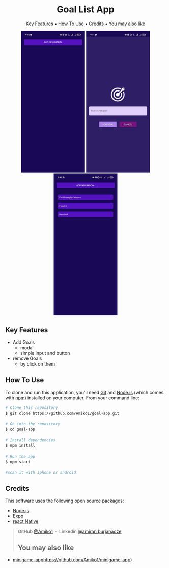 <h1 align="center">
  Goal List App
  <br>
</h1>

<p align="center">
  <a href="#key-features">Key Features</a> •
  <a href="#how-to-use">How To Use</a> •
  <a href="#credits">Credits</a> •
  <a href="#you-may-also-like">You may also like</a> 
</p>

<p align="center">
  <img src="./assets/images/home.jpg" width="200" />
  <img src="./assets/images/addGoal.jpg" width="200" />
  <img src="./assets/images/goals.jpg" width="200" />
</p>

## Key Features

- Add Goals
  - modal
  - simple input and button
- remove Goals
  - by click on them

## How To Use

To clone and run this application, you'll need [Git](https://git-scm.com) and [Node.js](https://nodejs.org/en/download/) (which comes with [npm](http://npmjs.com)) installed on your computer. From your command line:

```bash
# Clone this repository
$ git clone https://github.com/Amiko1/goal-app.git

# Go into the repository
$ cd goal-app

# Install dependencies
$ npm install

# Run the app
$ npm start

#scan it with iphone or android

```

## Credits

This software uses the following open source packages:

- [Node.js](https://nodejs.org/)
- [Expo](https://expo.dev/)
- [react Native](https://reactnative.dev/)

> GitHub [@Amiko1](https://github.com/Amiko1) &nbsp;&middot;&nbsp;
> Linkedin [@amiran burjanadze](https://www.linkedin.com/in/amiran-burjanadze-a301111b7/)
>
> ## You may also like
> 
- [minigame-app](https://github.com/Amiko1/minigame-app)https://github.com/Amiko1/minigame-app)

